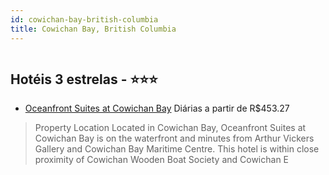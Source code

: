 ```yaml
---
id: cowichan-bay-british-columbia
title: Cowichan Bay, British Columbia
---
```


<center><img src="https://assets.cosmos-data.com/1/052405662cc8567d38fd260b180ecec3/259686.jpg" alt="" /></center>


## Hotéis 3 estrelas - ⭐️⭐️⭐️

-    [Oceanfront Suites at Cowichan Bay](https://www.hurb.com/hoteis/cowichan-bay/oceanfront-suites-at-cowichan-bay-JNP-JP897949?cmp=18055) Diárias a partir de R$453.27
   > Property Location Located in Cowichan Bay, Oceanfront Suites at Cowichan Bay is on the waterfront and minutes from Arthur Vickers Gallery and Cowichan Bay Maritime Centre. This hotel is within close proximity of Cowichan Wooden Boat Society and Cowichan E
